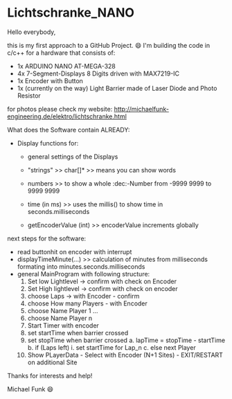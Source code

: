 # Lichtschranke_NANO

Hello everybody,

this is my first approach to a GitHub Project. :smile:
I'm building the code in c/c++ for a hardware that consists of:

- 1x ARDUINO NANO AT-MEGA-328
- 4x 7-Segment-Displays 8 Digits driven with MAX7219-IC
- 1x Encoder with Button
- 1x (currently on the way) Light Barrier made of Laser Diode and Photo Resistor

for photos please check my website:
http://michaelfunk-engineering.de/elektro/lichtschranke.html

What does the Software contain ALREADY:
- Display functions for:
  - general settings of the Displays
  - "strings" >> char[]* >> means you can show words
  - numbers >> to show a whole :dec:-Number from -9999 9999 to 9999 9999
  - time (in ms) >> uses the millis() to show time in seconds.milliseconds

  - getEncoderValue (int) >> encoderValue increments globally

next steps for the software:
- read buttonhit on encoder with interrupt
- displayTimeMinute(...) >> calculation of minutes from milliseconds
                            formating into minutes.seconds.milliseconds
- general MainProgram with following structure:
  1. Set low Lightlevel -> confirm with check on Encoder
  2. Set High lightlevel -> confirm with check on encoder
  3. choose Laps -> with Encoder - confirm
  4. choose How many Players - with Encoder
  5. choose Name Player 1 …
  6. choose Name Player n
  7. Start Timer with encoder
  8. set startTime when barrier crossed
  9. set stopTime when barrier crossed
    a. lapTime = stopTime - startTime
    b. if (Laps left)
      i. set startTime for Lap_n
    c. else next Player
  10. Show PLayerData - Select with Encoder (N+1 Sites) - EXIT/RESTART on additional Site


Thanks for interests and help!

Michael Funk :smile:
